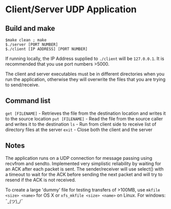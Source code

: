 # Client/Server UDP Application

## Build and make
```
$make clean ; make
$./server [PORT NUMBER]
$./client [IP ADDRESS] [PORT NUMBER]
```
If running locally, the IP Address supplied to `./client` will be `127.0.0.1`. It is recommended that you use port numbers >5000.

The client and server executables must be in different directories when you run the application, otherwise they will overwrite the files that you are trying to send/receive.

## Command list
`get [FILENAME]` - Retrieves the file from the destination location and writes it to the source location
`put [FILENAME]` - Read the file from the source caller and writes it to the destination
`ls` - Run from client side to receive list of directory files at the server
`exit` - Close both the client and the server

## Notes
The application runs on a UDP connection for message passing using recvfrom and sendto. Implemented very simplistic reliability by waiting for an ACK after each packet is sent. The sender/receiver will use select() with a timeout to wait for the ACK before sending the next packet and will try to resend if the ACK is not received.

To create a large 'dummy' file for testing transfers of >100MB, use `mkfile <size> <name>` for OS X or `xfs_mkfile <size> <name>` on Linux. For windows: ¯\_(ツ)_/¯
